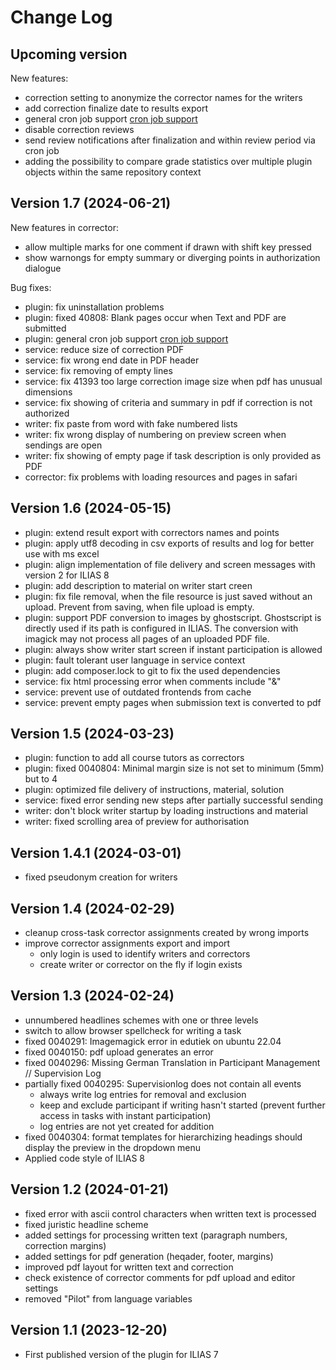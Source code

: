 # Change Log

## Upcoming version
New features:
- correction setting to anonymize the corrector names for the writers
- add correction finalize date to results export
- general cron job support [cron job support](https://github.com/EDUTIEK/LongEssayAssessmentCron/)
- disable correction reviews 
- send review notifications after finalization and within review period via cron job
- adding the possibility to compare grade statistics over multiple plugin objects within the same repository context

## Version 1.7 (2024-06-21)
New features in corrector:
- allow multiple marks for one comment if drawn with shift key pressed
- show warnongs for empty summary or diverging points in authorization dialogue

Bug fixes:
- plugin: fix uninstallation problems
- plugin: fixed 40808: Blank pages occur when Text and PDF are submitted
- plugin: general cron job support [cron job support](https://github.com/EDUTIEK/LongEssayAssessmentCron/)
- service: reduce size of correction PDF
- service: fix wrong end date in PDF header
- service: fix removing of empty lines
- service: fix 41393 too large correction image size when pdf has unusual dimensions
- service: fix showing of criteria and summary in pdf if correction is not authorized
- writer: fix paste from word with fake numbered lists
- writer: fix wrong display of numbering on preview screen when sendings are open
- writer: fix showing of empty page if task description is only provided as PDF
- corrector: fix problems with loading resources and pages in safari


## Version 1.6 (2024-05-15)
- plugin: extend result export with correctors names and points
- plugin: apply utf8 decoding in csv exports of results and log for better use with ms excel
- plugin: align implementation of file delivery and screen messages with version 2 for ILIAS 8
- plugin: add description to material on writer start creen
- plugin: fix file removal, when the file resource is just saved without an upload. Prevent from saving, when file upload is empty.
- plugin: support PDF conversion to images by ghostscript. Ghostscript is directly used if its path is configured in ILIAS. The conversion with imagick may not process all pages of an uploaded PDF file.
- plugin: always show writer start screen if instant participation is allowed
- plugin: fault tolerant user language in service context
- plugin: add composer.lock to git to fix the used dependencies
- service: fix html processing error when comments include "&"
- service: prevent use of outdated frontends from cache
- service: prevent empty pages when submission text is converted to pdf

## Version 1.5 (2024-03-23)
- plugin: function to add all course tutors as correctors
- plugin: fixed 0040804: Minimal margin size is not set to minimum (5mm) but to 4
- plugin: optimized file delivery of instructions, material, solution
- service: fixed error sending new steps after partially successful sending
- writer: don't block writer startup by loading instructions and material
- writer: fixed scrolling area of preview for authorisation

## Version 1.4.1 (2024-03-01)
- fixed pseudonym creation for writers

## Version 1.4 (2024-02-29)
- cleanup cross-task corrector assignments created by wrong imports
- improve corrector assignments export and import
    - only login is used to identify writers and correctors
    - create writer or corrector on the fly if login exists

## Version 1.3 (2024-02-24)
- unnumbered headlines schemes with one or three levels
- switch to allow browser spellcheck for writing a task
- fixed 0040291: Imagemagick error in edutiek on ubuntu 22.04
- fixed 0040150: pdf upload generates an error
- fixed 0040296: Missing German Translation in Participant Management // Supervision Log
- partially fixed 0040295: Supervisionlog does not contain all events
  - always write log entries for removal and exclusion
  - keep and exclude participant if writing hasn't started (prevent further access in tasks with instant participation)
  - log entries are not yet created for addition
- fixed 0040304: format templates for hierarchizing headings should display the preview in the dropdown menu
- Applied code style of ILIAS 8

## Version 1.2 (2024-01-21)
- fixed error with ascii control characters when written text is processed
- fixed juristic headline scheme
- added settings for processing written text (paragraph numbers, correction margins)
- added settings for pdf generation (heqader, footer, margins)
- improved pdf layout for written text and correction
- check existence of corrector comments for pdf upload and editor settings
- removed "Pilot" from language variables

## Version 1.1 (2023-12-20)
- First published version of the plugin for ILIAS 7